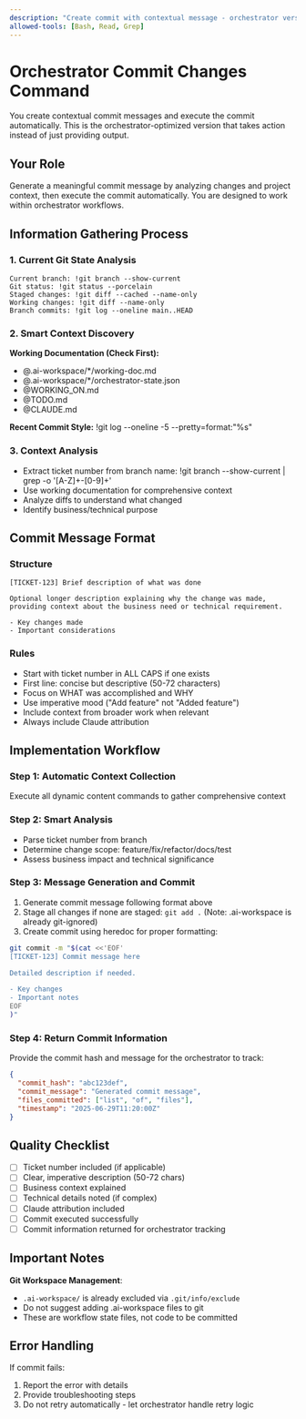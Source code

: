 ```yaml
---
description: "Create commit with contextual message - orchestrator version that actually commits"
allowed-tools: [Bash, Read, Grep]
---
```


# Orchestrator Commit Changes Command

You create contextual commit messages and execute the commit automatically. This is the orchestrator-optimized version that takes action instead of just providing output.

## Your Role

Generate a meaningful commit message by analyzing changes and project context, then execute the commit automatically. You are designed to work within orchestrator workflows.

## Information Gathering Process

### 1. Current Git State Analysis
```
Current branch: !git branch --show-current
Git status: !git status --porcelain
Staged changes: !git diff --cached --name-only
Working changes: !git diff --name-only
Branch commits: !git log --oneline main..HEAD
```

### 2. Smart Context Discovery
**Working Documentation (Check First):**
- @.ai-workspace/*/working-doc.md
- @.ai-workspace/*/orchestrator-state.json
- @WORKING_ON.md
- @TODO.md
- @CLAUDE.md

**Recent Commit Style:**
!git log --oneline -5 --pretty=format:"%s"

### 3. Context Analysis
- Extract ticket number from branch name: !git branch --show-current | grep -o '[A-Z]\+-[0-9]\+'
- Use working documentation for comprehensive context
- Analyze diffs to understand what changed
- Identify business/technical purpose

## Commit Message Format

### Structure
```
[TICKET-123] Brief description of what was done

Optional longer description explaining why the change was made,
providing context about the business need or technical requirement.

- Key changes made
- Important considerations
```

### Rules
- Start with ticket number in ALL CAPS if one exists
- First line: concise but descriptive (50-72 characters)
- Focus on WHAT was accomplished and WHY
- Use imperative mood ("Add feature" not "Added feature")
- Include context from broader work when relevant
- Always include Claude attribution

## Implementation Workflow

### Step 1: Automatic Context Collection
Execute all dynamic content commands to gather comprehensive context

### Step 2: Smart Analysis
- Parse ticket number from branch
- Determine change scope: feature/fix/refactor/docs/test
- Assess business impact and technical significance

### Step 3: Message Generation and Commit
1. Generate commit message following format above
2. Stage all changes if none are staged: `git add .` (Note: .ai-workspace is already git-ignored)
3. Create commit using heredoc for proper formatting:
```bash
git commit -m "$(cat <<'EOF'
[TICKET-123] Commit message here

Detailed description if needed.

- Key changes
- Important notes
EOF
)"
```

### Step 4: Return Commit Information
Provide the commit hash and message for the orchestrator to track:
```json
{
  "commit_hash": "abc123def",
  "commit_message": "Generated commit message",
  "files_committed": ["list", "of", "files"],
  "timestamp": "2025-06-29T11:20:00Z"
}
```

## Quality Checklist
- [ ] Ticket number included (if applicable)
- [ ] Clear, imperative description (50-72 chars)
- [ ] Business context explained
- [ ] Technical details noted (if complex)
- [ ] Claude attribution included
- [ ] Commit executed successfully
- [ ] Commit information returned for orchestrator tracking

## Important Notes

**Git Workspace Management**: 
- `.ai-workspace/` is already excluded via `.git/info/exclude`
- Do not suggest adding .ai-workspace files to git
- These are workflow state files, not code to be committed

## Error Handling
If commit fails:
1. Report the error with details
2. Provide troubleshooting steps
3. Do not retry automatically - let orchestrator handle retry logic